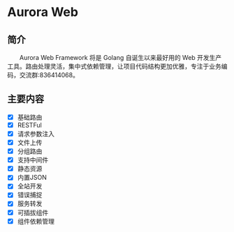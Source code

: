 # Aurora Web

## 简介
&emsp;&emsp;Aurora Web Framework 将是 Golang 自诞生以来最好用的 Web 开发生产工具。路由处理灵活，集中式依赖管理，让项目代码结构更加优雅，专注于业务编码，交流群:836414068。

## 主要内容
- [X]  基础路由
- [X]  RESTFul
- [X]  请求参数注入
- [X]  文件上传
- [X]  分组路由
- [X]  支持中间件
- [X]  静态资源
- [X]  内置JSON
- [x]  全站开发
- [X]  错误捕捉
- [X]  服务转发
- [X]  可插拔组件
- [X]  组件依赖管理